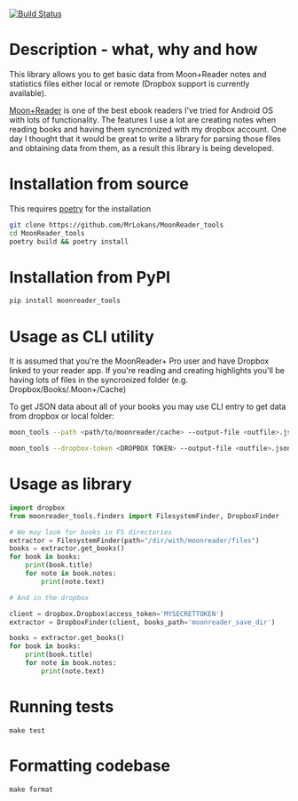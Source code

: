 [![Build Status](http://mrlokans.com/jenkins/job/moonreader_tools/badge/icon)](http://mrlokans.com/jenkins/job/moonreader_tools/)

Description - what, why and how
===========
This library allows you to get basic data from Moon+Reader notes and statistics files either local or remote (Dropbox support is currently available).


[Moon+Reader](https://play.google.com/store/apps/details?id=com.flyersoft.moonreader) is one of the best ebook readers I've tried for Android OS with lots of functionality.
The features I use a lot are creating notes when reading books and having them syncronized with my dropbox account. One day I thought that it would be great to write a library for parsing those files and obtaining data from them, as a result this library is being developed. 

Installation from source
========================
This requires [poetry](https://python-poetry.org/) for the installation
```bash
git clone https://github.com/MrLokans/MoonReader_tools
cd MoonReader_tools
poetry build && poetry install
```

Installation from PyPI
======================
```bash
pip install moonreader_tools
```

Usage as CLI utility
====================
It is assumed that you're the MoonReader+ Pro user and have Dropbox linked to your reader app.
If you're reading and creating highlights you'll be having lots of files in the syncronized folder (e.g. Dropbox/Books/.Moon+/Cache)

To get JSON data about all of your books you may use CLI entry to get data from dropbox or local folder:

```bash
moon_tools --path <path/to/moonreader/cache> --output-file <outfile>.json

moon_tools --dropbox-token <DROPBOX TOKEN> --output-file <outfile>.json
```

Usage as library
================

```python
import dropbox
from moonreader_tools.finders import FilesystemFinder, DropboxFinder

# We may look for books in FS directories
extractor = FilesystemFinder(path="/dir/with/moonreader/files")
books = extractor.get_books()
for book in books:
    print(book.title)
    for note in book.notes:
        print(note.text)

# And in the dropbox

client = dropbox.Dropbox(access_token='MYSECRETTOKEN')
extractor = DropboxFinder(client, books_path='moonreader_save_dir')

books = extractor.get_books()
for book in books:
    print(book.title)
    for note in book.notes:
        print(note.text)
```

Running tests
=============
```
make test
```

Formatting codebase
==============
```
make format
```